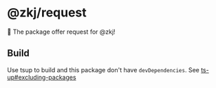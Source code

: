 # @zkj/request

🚀 The package offer request for @zkj!

## Build

Use tsup to build and this package don't have `devDependencies`. See [ts-up#excluding-packages](https://tsup.egoist.dev/#excluding-packages)
